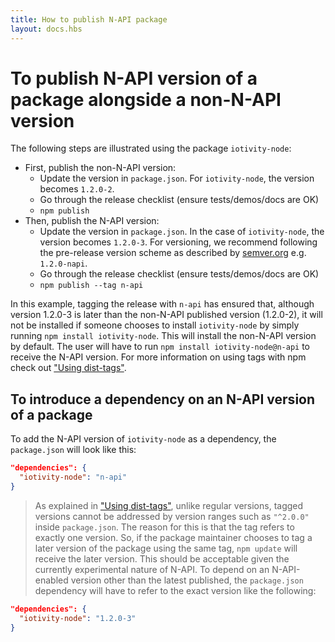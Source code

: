 ```yaml
---
title: How to publish N-API package
layout: docs.hbs
---
```


# To publish N-API version of a package alongside a non-N-API version

The following steps are illustrated using the package `iotivity-node`:

* First, publish the non-N-API version:
  * Update the version in `package.json`. For `iotivity-node`, the version becomes `1.2.0-2`.
  * Go through the release checklist (ensure tests/demos/docs are OK)
  * `npm publish`
* Then, publish the N-API version:
  * Update the version in `package.json`. In the case of `iotivity-node`, the version becomes `1.2.0-3`. For versioning, we recommend following the pre-release version scheme as described by [semver.org](https://semver.org/#spec-item-9) e.g. `1.2.0-napi`.
  * Go through the release checklist (ensure tests/demos/docs are OK)
  * `npm publish --tag n-api`

In this example, tagging the release with `n-api` has ensured that, although version 1.2.0-3 is later than the non-N-API published version (1.2.0-2), it will not be installed if someone chooses to install `iotivity-node` by simply running `npm install iotivity-node`. This will install the non-N-API version by default. The user will have to run `npm install iotivity-node@n-api` to receive the N-API version. For more information on using tags with npm check out ["Using dist-tags"][].

## To introduce a dependency on an N-API version of a package

To add the N-API version of `iotivity-node` as a dependency, the `package.json` will look like this:

```json
"dependencies": {
  "iotivity-node": "n-api"
}
```

> As explained in ["Using dist-tags"][], unlike regular versions, tagged versions cannot be addressed by version ranges such as `"^2.0.0"` inside `package.json`. The reason for this is that the tag refers to exactly one version. So, if the package maintainer chooses to tag a later version of the package using the same tag, `npm update` will receive the later version. This should be acceptable given the currently experimental nature of N-API. To depend on an N-API-enabled version other than the latest published, the `package.json` dependency will have to refer to the exact version like the following:

```json
"dependencies": {
  "iotivity-node": "1.2.0-3"
}
```

["Using dist-tags"]: https://docs.npmjs.com/getting-started/using-tags

